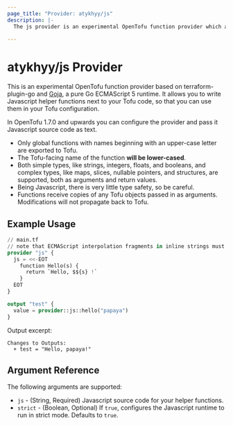 ```yaml
---
page_title: "Provider: atykhyy/js"
description: |-
  The js provider is an experimental OpenTofu function provider which allows you to write Javascript helper functions.
  
---
```

# atykhyy/js Provider

This is an experimental OpenTofu function provider based on terraform-plugin-go and [Goja](https://github.com/dop251/goja), a pure Go ECMAScript 5 runtime.
It allows you to write Javascript helper functions next to your Tofu code, so that you can use them in your Tofu configuration.

In OpenTofu 1.7.0 and upwards you can configure the provider and pass it Javascript source code as text.
- Only global functions with names beginning with an upper-case letter are exported to Tofu.
- The Tofu-facing name of the function **will be lower-cased**.
- Both simple types, like strings, integers, floats, and booleans, and complex types, like maps, slices, nullable pointers, and structures, are supported, both as arguments and return values.
- Being Javascript, there is very little type safety, so be careful.
- Functions receive copies of any Tofu objects passed in as arguments. Modifications will not propagate back to Tofu.

## Example Usage

```terraform
// main.tf
// note that ECMAScript interpolation fragments in inline strings must be escaped
provider "js" {
  js = <<-EOT
    function Hello(s) {
      return `Hello, $${s} !`
    }
  EOT
}

output "test" {
  value = provider::js::hello("papaya")
}
```
Output excerpt:
```
Changes to Outputs:
  + test = "Hello, papaya!"
```

## Argument Reference

The following arguments are supported:

* `js` - (String, Required) Javascript source code for your helper functions.
* `strict` - (Boolean, Optional) If `true`, configures the Javascript runtime to run in strict mode. Defaults to `true`.
